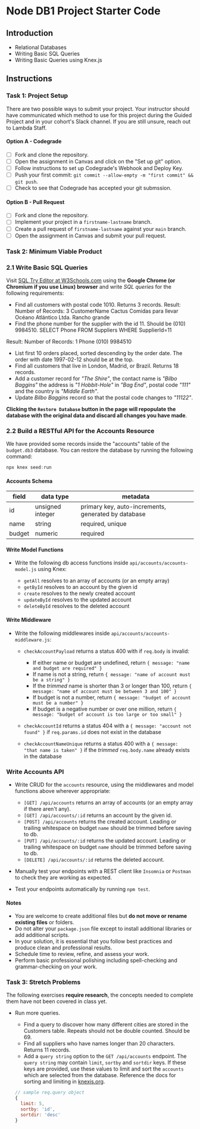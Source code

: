 # Node DB1 Project Starter Code

## Introduction

- Relational Databases
- Writing Basic SQL Queries
- Writing Basic Queries using Knex.js

## Instructions

### Task 1: Project Setup

There are two possible ways to submit your project. Your instructor should have communicated which method to use for this project during the Guided Project and in your cohort's Slack channel. If you are still unsure, reach out to Lambda Staff.

#### Option A - Codegrade

- [ ] Fork and clone the repository.
- [ ] Open the assignment in Canvas and click on the "Set up git" option.
- [ ] Follow instructions to set up Codegrade's Webhook and Deploy Key.
- [ ] Push your first commit: `git commit --allow-empty -m "first commit" && git push`.
- [ ] Check to see that Codegrade has accepted your git submssion.

#### Option B - Pull Request

- [ ] Fork and clone the repository.
- [ ] Implement your project in a `firstname-lastname` branch.
- [ ] Create a pull request of `firstname-lastname` against your `main` branch.
- [ ] Open the assignment in Canvas and submit your pull request.

### Task 2: Minimum Viable Product

### 2.1 Write Basic SQL Queries

Visit [SQL Try Editor at W3Schools.com](https://www.w3schools.com/Sql/trysql.asp?filename=trysql_select_all) using the **Google Chrome (or Chromium if you use Linux) browser** and write _SQL queries_ for the following requirements:

- Find all customers with postal code 1010. Returns 3 records.
Result:
Number of Records: 3
CustomerName
Cactus Comidas para llevar
Océano Atlántico Ltda.
Rancho grande
- Find the phone number for the supplier with the id 11. Should be (010) 9984510.
SELECT Phone FROM Suppliers WHERE SupplierId=11

Result:
Number of Records: 1
Phone
(010) 9984510

- List first 10 orders placed, sorted descending by the order date. The order with date 1997-02-12 should be at the top.
- Find all customers that live in London, Madrid, or Brazil. Returns 18 records.
- Add a customer record for _"The Shire"_, the contact name is _"Bilbo Baggins"_ the address is _"1 Hobbit-Hole"_ in _"Bag End"_, postal code _"111"_ and the country is _"Middle Earth"_.
- Update _Bilbo Baggins_ record so that the postal code changes to _"11122"_.

**Clicking the `Restore Database` button in the page will repopulate the database with the original data and discard all changes you have made**.

### 2.2 Build a RESTful API for the Accounts Resource

We have provided some records inside the "accounts" table of the `budget.db3` database. You can restore the database by running the following command:

```js
npx knex seed:run
```

#### Accounts Schema

| field  | data type        | metadata                                            |
| ------ | ---------------- | --------------------------------------------------- |
| id     | unsigned integer | primary key, auto-increments, generated by database |
| name   | string           | required, unique                                    |
| budget | numeric          | required                                            |

#### Write Model Functions

- Write the following db access functions inside `api/accounts/accounts-model.js` using Knex:

  - `getAll` resolves to an array of accounts (or an empty array)
  - `getById` resolves to an account by the given id
  - `create` resolves to the newly created account
  - `updateById` resolves to the updated account
  - `deleteById` resolves to the deleted account

#### Write Middleware

- Write the following middlewares inside `api/accounts/accounts-middleware.js`:

  - `checkAccountPayload` returns a status 400 with if `req.body` is invalid:

    - If either name or budget are undefined, return `{ message: "name and budget are required" }`
    - If name is not a string, return `{ message: "name of account must be a string" }`
    - If the _trimmed_ name is shorter than 3 or longer than 100, return `{ message: "name of account must be between 3 and 100" }`
    - If budget is not a number, return `{ message: "budget of account must be a number" }`
    - If budget is a negative number or over one million, return  `{ message: "budget of account is too large or too small" }`

  - `checkAccountId` returns a status 404 with a `{ message: "account not found" }` if `req.params.id` does not exist in the database

  - `checkAccountNameUnique` returns a status 400 with a `{ message: "that name is taken" }` if the _trimmed_ `req.body.name` already exists in the database

### Write Accounts API

- Write CRUD for the `accounts` resource, using the middlewares and model functions above wherever appropriate:

  - `[GET] /api/accounts` returns an array of accounts (or an empty array if there aren't any).
  - `[GET] /api/accounts/:id` returns an account by the given id.
  - `[POST] /api/accounts` returns the created account. Leading or trailing whitespace on budget `name` should be trimmed before saving to db.
  - `[PUT] /api/accounts/:id` returns the updated account. Leading or trailing whitespace on budget `name` should be trimmed before saving to db.
  - `[DELETE] /api/accounts/:id` returns the deleted account.

- Manually test your endpoints with a REST client like `Insomnia` or `Postman` to check they are working as expected.
- Test your endpoints automatically by running `npm test`.

#### Notes

- You are welcome to create additional files but **do not move or rename existing files** or folders.
- Do not alter your `package.json` file except to install additional libraries or add additional scripts.
- In your solution, it is essential that you follow best practices and produce clean and professional results.
- Schedule time to review, refine, and assess your work.
- Perform basic professional polishing including spell-checking and grammar-checking on your work.

### Task 3: Stretch Problems

The following exercises **require research**, the concepts needed to complete them have not been covered in class yet.

- Run more queries.

  - Find a query to discover how many different cities are stored in the Customers table. Repeats should not be double counted. Should be 69.
  - Find all suppliers who have names longer than 20 characters. Returns 11 records.
  - Add a `query string` option to the `GET /api/accounts` endpoint. The `query string` may contain `limit`, `sortby` and `sortdir` keys. If these keys are provided, use these values to limit and sort the `accounts` which are selected from the database. Reference the docs for sorting and limiting in [knexjs.org](http://knexjs.org/).

  ```js
  // sample req.query object
  {
    limit: 5,
    sortby: 'id',
    sortdir: 'desc'
  }
  ```

